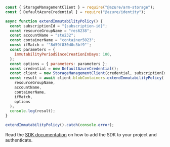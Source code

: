 ```javascript
const { StorageManagementClient } = require("@azure/arm-storage");
const { DefaultAzureCredential } = require("@azure/identity");

async function extendImmutabilityPolicy() {
  const subscriptionId = "{subscription-id}";
  const resourceGroupName = "res6238";
  const accountName = "sto232";
  const containerName = "container5023";
  const ifMatch = '"8d59f830d0c3bf9"';
  const parameters = {
    immutabilityPeriodSinceCreationInDays: 100,
  };
  const options = { parameters: parameters };
  const credential = new DefaultAzureCredential();
  const client = new StorageManagementClient(credential, subscriptionId);
  const result = await client.blobContainers.extendImmutabilityPolicy(
    resourceGroupName,
    accountName,
    containerName,
    ifMatch,
    options
  );
  console.log(result);
}

extendImmutabilityPolicy().catch(console.error);
```

Read the [SDK documentation](https://github.com/Azure/azure-sdk-for-js/blob/%40azure%2Farm-storage_17.2.0/sdk/storage/arm-storage/README.md) on how to add the SDK to your project and authenticate.
